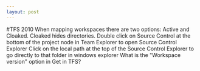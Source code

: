 ```yaml
---
layout: post
---
```

#TFS 2010
When mapping workspaces there are two options: Active and Cloaked. Cloaked hides directories.
Double click on Source Control at the bottom of the project node in Team Explorer to open Source Control Explorer
Click on the local path at the top of the Source Control Explorer to go directly to that folder in windows explorer
What is the "Workspace version" option in Get in TFS?
